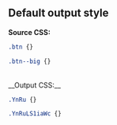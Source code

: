 ## Default output style

__Source CSS:__

```css
.btn {}

.btn--big {}
```

<br />
__Output CSS:__

```css
.YnRu {}

.YnRuLS1iaWc {}
```

